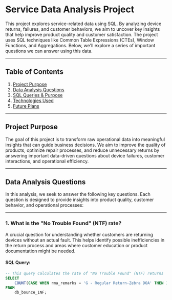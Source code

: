 # Service Data Analysis Project

This project explores service-related data using SQL. By analyzing device returns, failures, and customer behaviors, we aim to uncover key insights that help improve product quality and customer satisfaction. The project uses SQL techniques like Common Table Expressions (CTEs), Window Functions, and Aggregations. Below, we'll explore a series of important questions we can answer using this data.

---

## Table of Contents
1. [Project Purpose](#project-purpose)
2. [Data Analysis Questions](#data-analysis-questions)
3. [SQL Queries & Purpose](#sql-queries--purpose)
4. [Technologies Used](#technologies-used)
5. [Future Plans](#future-plans)

---

## Project Purpose

The goal of this project is to transform raw operational data into meaningful insights that can guide business decisions. We aim to improve the quality of products, optimize repair processes, and reduce unnecessary returns by answering important data-driven questions about device failures, customer interactions, and operational efficiency.

---

## Data Analysis Questions

In this analysis, we seek to answer the following key questions. Each question is designed to provide insights into product quality, customer behavior, and operational processes:

---

### 1. **What is the "No Trouble Found" (NTF) rate?**

A crucial question for understanding whether customers are returning devices without an actual fault. This helps identify possible inefficiencies in the return process and areas where customer education or product documentation might be needed.

#### SQL Query:
```sql
-- This query calculates the rate of "No Trouble Found" (NTF) returns
SELECT 
    COUNT(CASE WHEN rma_remarks = 'G - Regular Return-Zebra DOA' THEN 1 END) * 100.0 / COUNT(*) AS ntf_rate
FROM 
    db_bounce_1NF;
